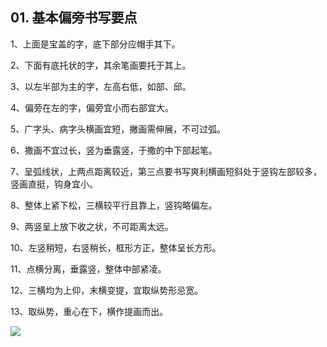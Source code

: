 ## 01. 基本偏旁书写要点

1、上面是宝盖的字，底下部分应帽手其下。

2、下面有底托状的字，其余笔画要托于其上。

3、以左半部为主的字，左高右低，如部、邱。

4、偏旁在左的字，偏旁宜小而右部宜大。

5、广字头、病字头横画宜短，撇画需伸展，不可过弧。

6、撒画不宜过长，竖为垂露竖，于撒的中下部起笔。

7、呈弧线状，上两点距离较近，第三点要书写爽利横画短斜处于竖钩左部较多，竖画直挺，钩身宜小。

8、整体上紧下松，三横较平行且靠上，竖钩略偏左。

9、两竖呈上放下收之状，不可距离太远。

10、左竖稍短，右竖稍长，框形方正，整体呈长方形。

11、点横分离，垂露竖，整体中部紧凌。

12、三横均为上仰，末横变提，宜取纵势形忌宽。

13、取纵势，重心在下，横作提画而出。

![](https://raw.githubusercontent.com/dalong0514/selfstudy/master/图片链接/碎片图片/2019016.PNG)